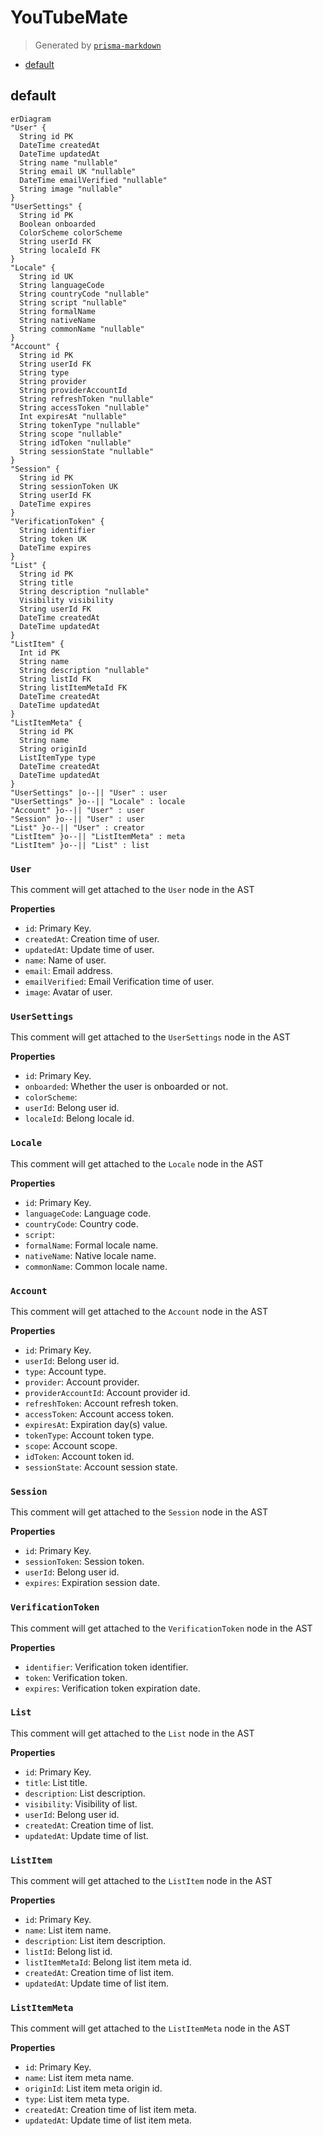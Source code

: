 # YouTubeMate
> Generated by [`prisma-markdown`](https://github.com/samchon/prisma-markdown)

- [default](#default)

## default
```mermaid
erDiagram
"User" {
  String id PK
  DateTime createdAt
  DateTime updatedAt
  String name "nullable"
  String email UK "nullable"
  DateTime emailVerified "nullable"
  String image "nullable"
}
"UserSettings" {
  String id PK
  Boolean onboarded
  ColorScheme colorScheme
  String userId FK
  String localeId FK
}
"Locale" {
  String id UK
  String languageCode
  String countryCode "nullable"
  String script "nullable"
  String formalName
  String nativeName
  String commonName "nullable"
}
"Account" {
  String id PK
  String userId FK
  String type
  String provider
  String providerAccountId
  String refreshToken "nullable"
  String accessToken "nullable"
  Int expiresAt "nullable"
  String tokenType "nullable"
  String scope "nullable"
  String idToken "nullable"
  String sessionState "nullable"
}
"Session" {
  String id PK
  String sessionToken UK
  String userId FK
  DateTime expires
}
"VerificationToken" {
  String identifier
  String token UK
  DateTime expires
}
"List" {
  String id PK
  String title
  String description "nullable"
  Visibility visibility
  String userId FK
  DateTime createdAt
  DateTime updatedAt
}
"ListItem" {
  Int id PK
  String name
  String description "nullable"
  String listId FK
  String listItemMetaId FK
  DateTime createdAt
  DateTime updatedAt
}
"ListItemMeta" {
  String id PK
  String name
  String originId
  ListItemType type
  DateTime createdAt
  DateTime updatedAt
}
"UserSettings" |o--|| "User" : user
"UserSettings" }o--|| "Locale" : locale
"Account" }o--|| "User" : user
"Session" }o--|| "User" : user
"List" }o--|| "User" : creator
"ListItem" }o--|| "ListItemMeta" : meta
"ListItem" }o--|| "List" : list
```

### `User`
This comment will get attached to the `User` node in the AST

**Properties**
  - `id`: Primary Key.
  - `createdAt`: Creation time of user.
  - `updatedAt`: Update time of user.
  - `name`: Name of user.
  - `email`: Email address.
  - `emailVerified`: Email Verification time of user.
  - `image`: Avatar of user.

### `UserSettings`
This comment will get attached to the `UserSettings` node in the AST

**Properties**
  - `id`: Primary Key.
  - `onboarded`: Whether the user is onboarded or not.
  - `colorScheme`: 
  - `userId`: Belong user id.
  - `localeId`: Belong locale id.

### `Locale`
This comment will get attached to the `Locale` node in the AST

**Properties**
  - `id`: Primary Key.
  - `languageCode`: Language code.
  - `countryCode`: Country code.
  - `script`: 
  - `formalName`: Formal locale name.
  - `nativeName`: Native locale name.
  - `commonName`: Common locale name.

### `Account`
This comment will get attached to the `Account` node in the AST

**Properties**
  - `id`: Primary Key.
  - `userId`: Belong user id.
  - `type`: Account type.
  - `provider`: Account provider.
  - `providerAccountId`: Account provider id.
  - `refreshToken`: Account refresh token.
  - `accessToken`: Account access token.
  - `expiresAt`: Expiration day(s) value.
  - `tokenType`: Account token type.
  - `scope`: Account scope.
  - `idToken`: Account token id.
  - `sessionState`: Account session state.

### `Session`
This comment will get attached to the `Session` node in the AST

**Properties**
  - `id`: Primary Key.
  - `sessionToken`: Session token.
  - `userId`: Belong user id.
  - `expires`: Expiration session date.

### `VerificationToken`
This comment will get attached to the `VerificationToken` node in the AST

**Properties**
  - `identifier`: Verification token identifier.
  - `token`: Verification token.
  - `expires`: Verification token expiration date.

### `List`
This comment will get attached to the `List` node in the AST

**Properties**
  - `id`: Primary Key.
  - `title`: List title.
  - `description`: List description.
  - `visibility`: Visibility of list.
  - `userId`: Belong user id.
  - `createdAt`: Creation time of list.
  - `updatedAt`: Update time of list.

### `ListItem`
This comment will get attached to the `ListItem` node in the AST

**Properties**
  - `id`: Primary Key.
  - `name`: List item name.
  - `description`: List item description.
  - `listId`: Belong list id.
  - `listItemMetaId`: Belong list item meta id.
  - `createdAt`: Creation time of list item.
  - `updatedAt`: Update time of list item.

### `ListItemMeta`
This comment will get attached to the `ListItemMeta` node in the AST

**Properties**
  - `id`: Primary Key.
  - `name`: List item meta name.
  - `originId`: List item meta origin id.
  - `type`: List item meta type.
  - `createdAt`: Creation time of list item meta.
  - `updatedAt`: Update time of list item meta.